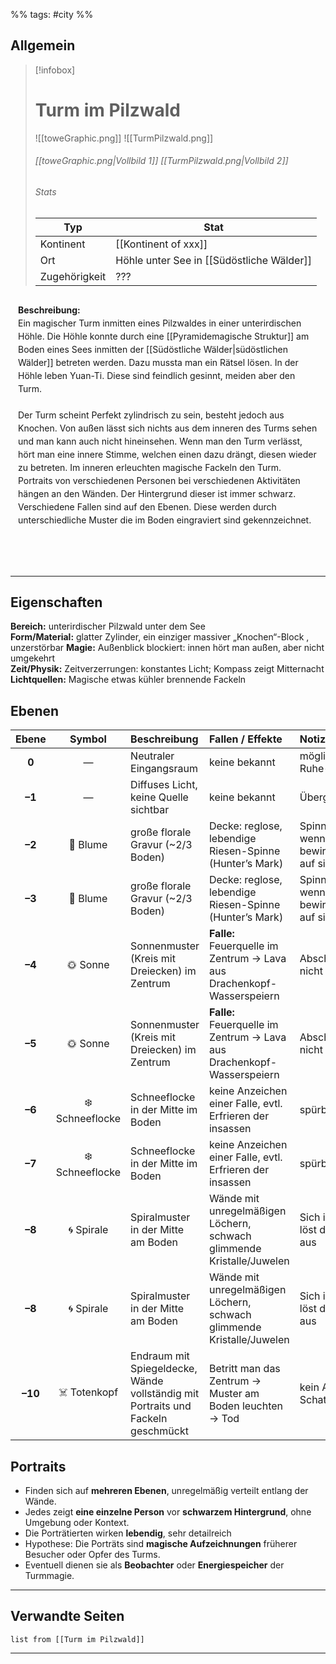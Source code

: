 %% tags: #city %%

## **Allgemein**

> [!infobox]
> # Turm im Pilzwald
> ![[toweGraphic.png]] ![[TurmPilzwald.png]]
> ###### [[toweGraphic.png|Vollbild 1]] [[TurmPilzwald.png|Vollbild 2]] 
> ###### Stats
> | Typ |  Stat |
> | ---- | ---- |
> | Kontinent | [[Kontinent of xxx]] |
> | Ort | Höhle unter See in [[Südöstliche Wälder]] |
> | Zugehörigkeit | ??? |


<div style="min-height: 410px; padding: 12px; border: 0px solid var(--text-faint); border-radius: 10px; background-color: var(--background-secondary); line-height: 1.5;">
<b>Beschreibung:</b><br>
Ein magischer Turm inmitten eines Pilzwaldes in einer unterirdischen Höhle. Die Höhle konnte durch eine [[Pyramidemagische Struktur]] am Boden eines Sees inmitten der [[Südöstliche Wälder|südöstlichen Wälder]] betreten werden. Dazu mussta man ein Rätsel lösen. In der Höhle leben Yuan-Ti. Diese sind feindlich gesinnt, meiden aber den Turm.<br><br>
Der Turm scheint Perfekt zylindrisch zu sein, besteht jedoch aus Knochen. Von außen lässt sich nichts aus dem inneren des Turms sehen und man kann auch nicht hineinsehen. Wenn man den Turm verlässt, hört man eine innere Stimme, welchen einen dazu drängt, diesen wieder zu betreten. Im inneren erleuchten magische Fackeln den Turm. Portraits von verschiedenen Personen bei verschiedenen Aktivitäten hängen an den Wänden. Der Hintergrund dieser ist immer schwarz. Verschiedene Fallen sind auf den Ebenen. Diese werden durch unterschiedliche Muster die im Boden eingraviert sind gekennzeichnet.
</div>

---

## **Eigenschaften**

**Bereich:** unterirdischer Pilzwald unter dem See  
**Form/Material:** glatter Zylinder, ein einziger massiver „Knochen“-Block , unzerstörbar 
**Magie:** Außenblick blockiert: innen hört man außen, aber nicht umgekehrt  
**Zeit/Physik:** Zeitverzerrungen: konstantes Licht; Kompass zeigt Mitternacht  
**Lichtquellen:** Magische etwas kühler brennende Fackeln

## **Ebenen**

| Ebene | Symbol | Beschreibung | Fallen / Effekte | Notizen |
|:-----:|:------:|:-------------|:-----------------|:--------|
| **0** | — | Neutraler Eingangsraum | keine bekannt | möglicher Ruhe-/Pufferbereich |
| **–1** | — | Diffuses Licht, keine Quelle sichtbar | keine bekannt | Übergangszone |
| **–2** | 🌼 Blume | große florale Gravur (~2/3 Boden) | Decke: reglose, lebendige Riesen-Spinne (Hunter’s Mark) | Spinne reagiert nicht wenn man sie bewirft oder Magie auf sie wirkt |
| **–3** | 🌼 Blume | große florale Gravur (~2/3 Boden) | Decke: reglose, lebendige Riesen-Spinne (Hunter’s Mark) | Spinne reagiert nicht wenn man sie bewirft oder Magie auf sie wirkt |
| **–4** | 🌞 Sonne | Sonnenmuster (Kreis mit Dreiecken) im Zentrum | **Falle:** Feuerquelle im Zentrum → Lava aus Drachenkopf-Wasserspeiern | Abschalten der Falle nicht möglich |
| **–5** | 🌞 Sonne | Sonnenmuster (Kreis mit Dreiecken) im Zentrum | **Falle:** Feuerquelle im Zentrum → Lava aus Drachenkopf-Wasserspeiern | Abschalten der Falle nicht möglich |
| **–6** | ❄️ Schneeflocke | Schneeflocke in der Mitte im Boden | keine Anzeichen einer Falle, evtl. Erfrieren der insassen | spürbar kühle Zone |
| **–7** | ❄️ Schneeflocke | Schneeflocke in der Mitte im Boden | keine Anzeichen einer Falle, evtl. Erfrieren der insassen | spürbar kühle Zone |
| **–8** | 🌀 Spirale | Spiralmuster in der Mitte am Boden | Wände mit unregelmäßigen Löchern, schwach glimmende Kristalle/Juwelen | Sich im Kreis drehen löst die Falle nicht aus |
| **–8** | 🌀 Spirale | Spiralmuster in der Mitte am Boden | Wände mit unregelmäßigen Löchern, schwach glimmende Kristalle/Juwelen | Sich im Kreis drehen löst die Falle nicht aus |
| **–10** | ☠️ Totenkopf | Endraum mit Spiegeldecke, Wände vollständig mit Portraits und Fackeln geschmückt | Betritt man das Zentrum → Muster am Boden leuchten → Tod | kein Ausgang oder Schatz sichtbar

## **Portraits**

- Finden sich auf **mehreren Ebenen**, unregelmäßig verteilt entlang der Wände.  
- Jedes zeigt **eine einzelne Person** vor **schwarzem Hintergrund**, ohne Umgebung oder Kontext.  
- Die Porträtierten wirken **lebendig**, sehr detailreich
- Hypothese: Die Porträts sind **magische Aufzeichnungen** früherer Besucher oder Opfer des Turms.  
- Eventuell dienen sie als **Beobachter** oder **Energiespeicher** der Turmmagie.  


---

## **Verwandte Seiten**

```dataview
list from [[Turm im Pilzwald]]
```

---

